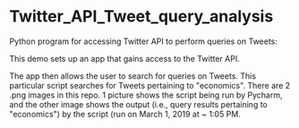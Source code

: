 # Twitter_API_Tweet_query_analysis
Python program for  accessing Twitter API to perform queries on Tweets:

This demo sets up an app that gains access to the Twitter API.

The app then allows the user to search for queries on Tweets. This particular script searches for Tweets pertaining to 
"economics". There are 2 .png images in this repo. 1 picture shows the script being run by Pycharm, and the other image shows the output (i.e., query results pertaining to "economics") by the script (run on March 1, 2019 at ~ 1:05 PM.
